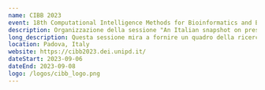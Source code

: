```yaml
---
name: CIBB 2023
event: 18th Computational Intelligence Methods for Bioinformatics and Biostatistics Conference
description: Organizzazione della sessione "An Italian snapshot on present and future informatics research in bioinformatics"
long_description: Questa sessione mira a fornire un quadro della ricerca attuale e delle prospettive future che gli istituti di ricerca italiani di Informatica, insieme ai loro partner, stanno conducendo nell'ambito della bioinformatica. Il laboratorio nazionale InfoLife del CINI (Consorzio Interuniversitario Nazionale di Informatica) promuove iniziative di networking tra ricercatori con un background informatico che svolgono ricerche rilevanti in bioinformatica e in argomenti correlati, collaborando anche con partner internazionali. L'Italia rappresenta una risorsa e un partner importante nel fornire approcci computazionali per ogni aspetto del campo bioinformatico, dallo sviluppo di algoritmi specializzati di base e strutture dati all'implementazione di analisi dei dati ad alto livello e strumenti di visualizzazione. Questa sessione speciale si propone di essere un'opportunità per i ricercatori italiani e i loro partner di presentare le attuali direzioni di ricerca e le prospettive future, e per altri scienziati di entrare in contatto con questa comunità.
location: Padova, Italy
website: https://cibb2023.dei.unipd.it/
dateStart: 2023-09-06
dateEnd: 2023-09-08
logo: /logos/cibb_logo.png
---
```


